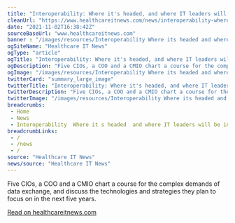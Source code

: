 ```yaml
--- 
title: "Interoperability: Where it's headed, and where IT leaders will be investing"
cleanUrl: "https://www.healthcareitnews.com/news/interoperability-where-its-headed-and-where-it-leaders-will-be-investing"
date: "2021-11-02T16:38:42Z"
sourceBaseUrl: "www.healthcareitnews.com"
banner : "/images/resources/Interoperability Where its headed and where IT leaders will be investing.jpg"
ogSiteName: "Healthcare IT News"
ogType: "article"
ogTitle: "Interoperability: Where it's headed, and where IT leaders will be investing"
ogDescription: "Five CIOs, a COO and a CMIO chart a course for the complex demands of data exchange, and discuss the technologies and strategies they plan to focus on in the next five years."
ogImage: "/images/resources/Interoperability Where its headed and where IT leaders will be investing.jpg"
twitterCard: "summary_large_image"
twitterTitle: "Interoperability: Where it's headed, and where IT leaders will be"
twitterDescription: "Five CIOs, a COO and a CMIO chart a course for the complex demands of data exchange, and discuss the technologies and strategies they plan to focus on in the next five years."
twitterImage: "/images/resources/Interoperability Where its headed and where IT leaders will be investing.jpg"
breadcrumbs:
 - Home
 - News
 - Interoperability  Where it s headed  and where IT leaders will be investing
breadcrumbLinks:
 - / 
 - /news
 - / 
source: "Healthcare IT News"
news/source: "Healthcare IT News"
---
```

Five CIOs, a COO and a CMIO chart a course for the complex demands of data exchange, and discuss the technologies and strategies they plan to focus on in the next five years.  
  
[Read on healthcareitnews.com](https://www.healthcareitnews.com/news/interoperability-where-its-headed-and-where-it-leaders-will-be-investing)
